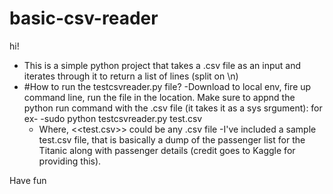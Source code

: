 # basic-csv-reader

hi!

 - This is a simple python project that takes a .csv file as an input and iterates through it to return a list of lines (split on \n)
 - #How to run the testcsvreader.py file?
  -Download to local env, fire up command line, run the file in the location. Make sure to appnd the python run command with the .csv file (it takes it as a sys srgument): for ex-
    -sudo python testcsvreader.py test.csv
    - Where, <<test.csv>> could be any .csv file
 -I've included a sample test.csv file, that is basically a dump of the passenger list for the Titanic along with passenger details (credit goes to Kaggle for providing this).
 
 
 Have fun
     
 
